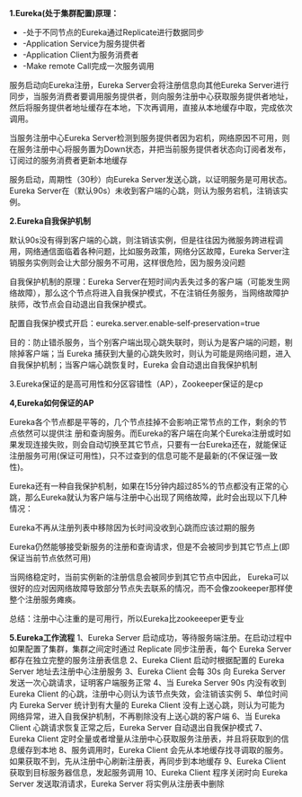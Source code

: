 **1.Eureka(处于集群配置)原理：**

- -处于不同节点的Eureka通过Replicate进行数据同步
- -Application Service为服务提供者
- -Application Client为服务消费者
- -Make remote Call完成一次服务调用

服务启动向Eureka注册，Eureka Server会将注册信息向其他Eureka Server进行同步，当服务消费者要调用服务提供者，则向服务注册中心获取服务提供者地址，然后将服务提供者地址缓存在本地，下次再调用，直接从本地缓存中取，完成依次调用。

当服务注册中心Eureka Server检测到服务提供者因为宕机，网络原因不可用，则在服务注册中心将服务置为Down状态，并把当前服务提供者状态向订阅者发布，订阅过的服务消费者更新本地缓存

服务启动，周期性（30秒）向Eureka Server发送心跳，以证明服务是可用状态。Eureka Server在（默认90s）未收到客户端的心跳，则认为服务宕机，注销该实例。



**2.Eureka自我保护机制**

默认90s没有得到客户端的心跳，则注销该实例，但是往往因为微服务跨进程调用，网络通信面临着各种问题，比如服务政策，网络分区故障，Eureka Server注销服务实例则会让大部分服务不可用，这样很危险，因为服务没问题

自我保护机制的原理：Eureka Server在短时间内丢失过多的客户端（可能发生网络故障），那么这个节点将进入自我保护模式，不在注销任务服务，当网络故障护肤师，改节点会自动退出自我保护模式。

配置自我保护模式开启：eureka.server.enable‐self‐preservation=true  

目的：防止错杀服务，当个别客户端出现心跳失联时，则认为是客户端的问题，剔除掉客户端；当 Eureka 捕获到大量的心跳失败时，则认为可能是网络问题，进入自我保护机制；当客户端心跳恢复时，Eureka 会自动退出自我保护机制  

3.Eureka保证的是高可用性和分区容错性（AP），Zookeeper保证的是cp



**4,Eureka如何保证的AP**

Eureka各个节点都是平等的，几个节点挂掉不会影响正常节点的工作，剩余的节点依然可以提供注
册和查询服务。而Eureka的客户端在向某个Eureka注册或时如果发现连接失败，则会自动切换至其它节点，只要有一台Eureka还在，就能保证注册服务可用(保证可用性)，只不过查到的信息可能不是最新的(不保证强一致性)。

Eureka还有一种自我保护机制，如果在15分钟内超过85%的节点都没有正常的心跳，那么Eureka就认为客户端与注册中心出现了网络故障，此时会出现以下几种情况：

Eureka不再从注册列表中移除因为长时间没收到心跳而应该过期的服务

Eureka仍然能够接受新服务的注册和查询请求，但是不会被同步到其它节点上(即保证当前节点依然可用)

当网络稳定时，当前实例新的注册信息会被同步到其它节点中因此， Eureka可以很好的应对因网络故障导致部分节点失去联系的情况，而不会像zookeeper那样使整个注册服务瘫痪。  



总结：注册中心注重的是可用行，所以Eureka比zookeeeper更专业



**5.Eureka工作流程**
1、Eureka Server 启动成功，等待服务端注册。在启动过程中如果配置了集群，集群之间定时通过 Replicate 同步注册表，每个 Eureka Server 都存在独立完整的服务注册表信息
2、Eureka Client 启动时根据配置的 Eureka Server 地址去注册中心注册服务
3、Eureka Client 会每 30s 向 Eureka Server 发送一次心跳请求，证明客户端服务正常
4、当 Eureka Server 90s 内没有收到 Eureka Client 的心跳，注册中心则认为该节点失效，会注销该实例
5、单位时间内 Eureka Server 统计到有大量的 Eureka Client 没有上送心跳，则认为可能为网络异常，进入自我保护机制，不再剔除没有上送心跳的客户端
6、当 Eureka Client 心跳请求恢复正常之后，Eureka Server 自动退出自我保护模式
7、Eureka Client 定时全量或者增量从注册中心获取服务注册表，并且将获取到的信息缓存到本地
8、服务调用时，Eureka Client 会先从本地缓存找寻调取的服务。如果获取不到，先从注册中心刷新注册表，再同步到本地缓存
9、Eureka Client 获取到目标服务器信息，发起服务调用
10、Eureka Client 程序关闭时向 Eureka Server 发送取消请求，Eureka Server 将实例从注册表中删除  